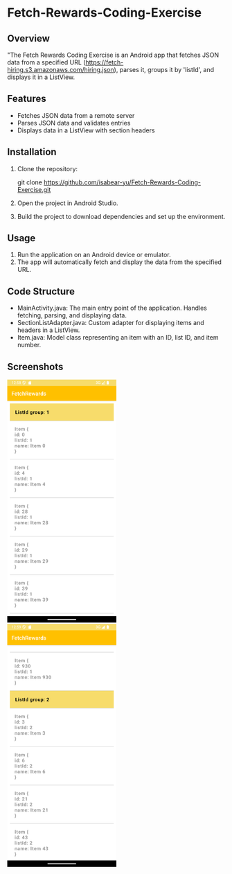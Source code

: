 # Fetch-Rewards-Coding-Exercise

## Overview
"The Fetch Rewards Coding Exercise is an Android app that fetches JSON data from a specified URL (https://fetch-hiring.s3.amazonaws.com/hiring.json), parses it, groups it by 'listId', and displays it in a ListView.

## Features
- Fetches JSON data from a remote server
- Parses JSON data and validates entries
- Displays data in a ListView with section headers

## Installation
1. Clone the repository:
    
    git clone https://github.com/isabear-yu/Fetch-Rewards-Coding-Exercise.git
    
2. Open the project in Android Studio.
3. Build the project to download dependencies and set up the environment.

## Usage
1. Run the application on an Android device or emulator.
2. The app will automatically fetch and display the data from the specified URL.

## Code Structure
- MainActivity.java: The main entry point of the application. Handles fetching, parsing, and displaying data.
- SectionListAdapter.java: Custom adapter for displaying items and headers in a ListView.
- Item.java: Model class representing an item with an ID, list ID, and item number.

## Screenshots
&NewLine;
<img src="./image/demo1.png" width="50%" />
&NewLine;
<img src="./image/demo2.png" width="50%" />

